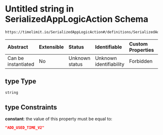 # Untitled string in SerializedAppLogicAction Schema

```txt
https://timelimit.io/SerializedAppLogicAction#/definitions/SerializedAddUsedTimeActionVersion2/properties/type
```



| Abstract            | Extensible | Status         | Identifiable            | Custom Properties | Additional Properties | Access Restrictions | Defined In                                                                                            |
| :------------------ | :--------- | :------------- | :---------------------- | :---------------- | :-------------------- | :------------------ | :---------------------------------------------------------------------------------------------------- |
| Can be instantiated | No         | Unknown status | Unknown identifiability | Forbidden         | Allowed               | none                | [SerializedAppLogicAction.schema.json\*](SerializedAppLogicAction.schema.json "open original schema") |

## type Type

`string`

## type Constraints

**constant**: the value of this property must be equal to:

```json
"ADD_USED_TIME_V2"
```
